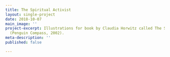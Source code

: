 ```yaml
---
title: The Spiritual Activist
layout: single-project
date: 2018-10-07
main_image: ''
project-excerpt: Illustrations for book by Claudia Horwitz called The Spiritual Activist
  (Penguin Compass, 2002).
meta-description: ''
published: false

---
```

